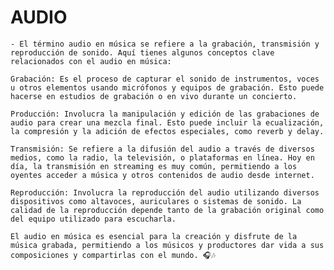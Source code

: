 
# AUDIO

    - El término audio en música se refiere a la grabación, transmisión y reproducción de sonido. Aquí tienes algunos conceptos clave relacionados con el audio en música:

    Grabación: Es el proceso de capturar el sonido de instrumentos, voces u otros elementos usando micrófonos y equipos de grabación. Esto puede hacerse en estudios de grabación o en vivo durante un concierto.

    Producción: Involucra la manipulación y edición de las grabaciones de audio para crear una mezcla final. Esto puede incluir la ecualización, la compresión y la adición de efectos especiales, como reverb y delay.

    Transmisión: Se refiere a la difusión del audio a través de diversos medios, como la radio, la televisión, o plataformas en línea. Hoy en día, la transmisión en streaming es muy común, permitiendo a los oyentes acceder a música y otros contenidos de audio desde internet.

    Reproducción: Involucra la reproducción del audio utilizando diversos dispositivos como altavoces, auriculares o sistemas de sonido. La calidad de la reproducción depende tanto de la grabación original como del equipo utilizado para escucharla.

    El audio en música es esencial para la creación y disfrute de la música grabada, permitiendo a los músicos y productores dar vida a sus composiciones y compartirlas con el mundo. 🎧🎶